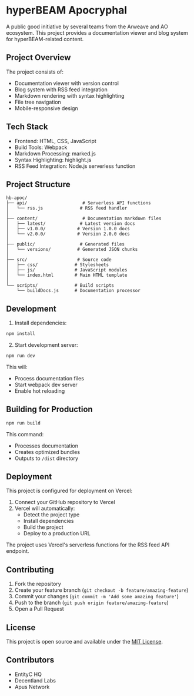 # hyperBEAM Apocryphal

A public good initiative by several teams from the Arweave and AO ecosystem. This project provides a documentation viewer and blog system for hyperBEAM-related content.

## Project Overview

The project consists of:
- Documentation viewer with version control
- Blog system with RSS feed integration
- Markdown rendering with syntax highlighting
- File tree navigation
- Mobile-responsive design

## Tech Stack

- Frontend: HTML, CSS, JavaScript
- Build Tools: Webpack
- Markdown Processing: marked.js
- Syntax Highlighting: highlight.js
- RSS Feed Integration: Node.js serverless function

## Project Structure

```
hb-apoc/
├── api/                     # Serverless API functions
│   └── rss.js              # RSS feed handler
│
├── content/                 # Documentation markdown files
│   ├── latest/             # Latest version docs
│   ├── v1.0.0/            # Version 1.0.0 docs
│   └── v2.0.0/            # Version 2.0.0 docs
│
├── public/                 # Generated files
│   └── versions/          # Generated JSON chunks
│
├── src/                   # Source code
│   ├── css/              # Stylesheets
│   ├── js/               # JavaScript modules
│   └── index.html        # Main HTML template
│
└── scripts/              # Build scripts
    └── buildDocs.js      # Documentation processor
```

## Development

1. Install dependencies:
```bash
npm install
```

2. Start development server:
```bash
npm run dev
```

This will:
- Process documentation files
- Start webpack dev server
- Enable hot reloading

## Building for Production

```bash
npm run build
```

This command:
- Processes documentation
- Creates optimized bundles
- Outputs to `/dist` directory

## Deployment

This project is configured for deployment on Vercel:

1. Connect your GitHub repository to Vercel
2. Vercel will automatically:
   - Detect the project type
   - Install dependencies
   - Build the project
   - Deploy to a production URL

The project uses Vercel's serverless functions for the RSS feed API endpoint.

## Contributing

1. Fork the repository
2. Create your feature branch (`git checkout -b feature/amazing-feature`)
3. Commit your changes (`git commit -m 'Add some amazing feature'`)
4. Push to the branch (`git push origin feature/amazing-feature`)
5. Open a Pull Request

## License

This project is open source and available under the [MIT License](LICENSE).

## Contributors

- EntityC HQ
- Decentland Labs
- Apus Network
